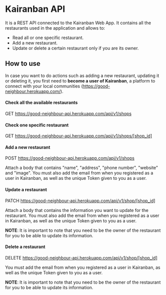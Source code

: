 # Kairanban API

It is a REST API connected to the Kairanban Web App. It contains all the restaurants used in the application and allows to:
- Read all or one specific restaurant.
- Add a new restaurant.
- Update or delete a certain restaurant only if you are its owner.

## How to use

In case you want to do actions such as adding a new restaurant, updating it or deleting it, you first need to **become a user of Kairanban**, a platform to connect with your local communities (https://good-neighbour.herokuapp.com/).

#### Check all the available restaurants
GET https://good-neighbour-api.herokuapp.com/api/v1/shops

#### Check one specific restaurant
GET https://good-neighbour-api.herokuapp.com/api/v1/shops/[shop_id]

#### Add a new restaurant
POST https://good-neighbour-api.herokuapp.com/api/v1/shops

Attach a body that contains "name", "address", "phone number", "website" and "image". 
You must also add the email from when you registered as a user in Kairanban, as well as the unique Token given to you as a user.

#### Update a restaurant
PATCH https://good-neighbour-api.herokuapp.com/api/v1/shop/[shop_id]

Attach a body that contains the information you want to update for the restaurant.
You must also add the email from when you registered as a user in Kairanban, as well as the unique Token given to you as a user.

**NOTE**: It is important to note that you need to be the owner of the restaurant for you to be able to update its information.

#### Delete a restaurant
DELETE https://good-neighbour-api.herokuapp.com/api/v1/shop/[shop_id]

You must add the email from when you registered as a user in Kairanban, as well as the unique Token given to you as a user.

**NOTE**: It is important to note that you need to be the owner of the restaurant for you to be able to update its information.
